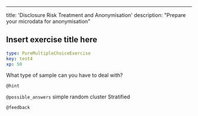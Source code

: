 ---
title: 'Disclosure Risk Treatment and Anonymisation'
description: "Prepare your microdata for anonymisation"


## Insert exercise title here

```yaml
type: PureMultipleChoiceExercise
key: test4
xp: 50
```

What type of sample can you have to deal with?

`@hint`


`@possible_answers`
simple random
cluster
Stratified

`@feedback`

